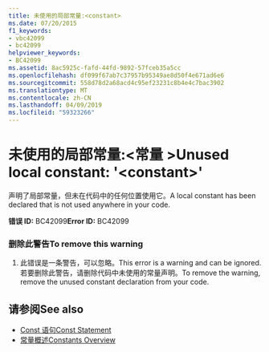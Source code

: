 ```yaml
---
title: 未使用的局部常量:<constant>
ms.date: 07/20/2015
f1_keywords:
- vbc42099
- bc42099
helpviewer_keywords:
- BC42099
ms.assetid: 8ac5925c-fafd-44fd-9892-57fceb35a5cc
ms.openlocfilehash: df099f67ab7c37957b95349ae8d50f4e671ad6e6
ms.sourcegitcommit: 558d78d2a68acd4c95ef23231c8b4e4c7bac3902
ms.translationtype: MT
ms.contentlocale: zh-CN
ms.lasthandoff: 04/09/2019
ms.locfileid: "59323266"
---
```

# <a name="unused-local-constant-constant"></a><span data-ttu-id="7aae1-102">未使用的局部常量:\<常量 ></span><span class="sxs-lookup"><span data-stu-id="7aae1-102">Unused local constant: '\<constant>'</span></span>
<span data-ttu-id="7aae1-103">声明了局部常量，但未在代码中的任何位置使用它。</span><span class="sxs-lookup"><span data-stu-id="7aae1-103">A local constant has been declared that is not used anywhere in your code.</span></span>  
  
 <span data-ttu-id="7aae1-104">**错误 ID:** BC42099</span><span class="sxs-lookup"><span data-stu-id="7aae1-104">**Error ID:** BC42099</span></span>  
  
### <a name="to-remove-this-warning"></a><span data-ttu-id="7aae1-105">删除此警告</span><span class="sxs-lookup"><span data-stu-id="7aae1-105">To remove this warning</span></span>  
  
1. <span data-ttu-id="7aae1-106">此错误是一条警告，可以忽略。</span><span class="sxs-lookup"><span data-stu-id="7aae1-106">This error is a warning and can be ignored.</span></span> <span data-ttu-id="7aae1-107">若要删除此警告，请删除代码中未使用的常量声明。</span><span class="sxs-lookup"><span data-stu-id="7aae1-107">To remove the warning, remove the unused constant declaration from your code.</span></span>  
  
## <a name="see-also"></a><span data-ttu-id="7aae1-108">请参阅</span><span class="sxs-lookup"><span data-stu-id="7aae1-108">See also</span></span>

- [<span data-ttu-id="7aae1-109">Const 语句</span><span class="sxs-lookup"><span data-stu-id="7aae1-109">Const Statement</span></span>](../../visual-basic/language-reference/statements/const-statement.md)
- [<span data-ttu-id="7aae1-110">常量概述</span><span class="sxs-lookup"><span data-stu-id="7aae1-110">Constants Overview</span></span>](../../visual-basic/programming-guide/language-features/constants-enums/constants-overview.md)
